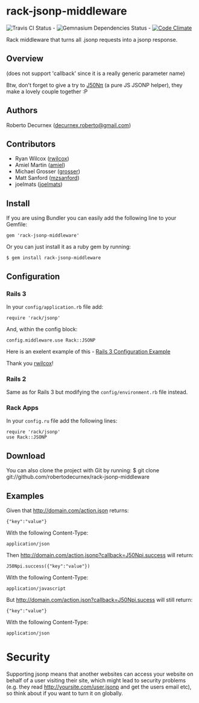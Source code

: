 # rack-jsonp-middleware 
![Travis CI Status](https://travis-ci.org/robertodecurnex/rack-jsonp-middleware.png) - ![Gemnasium Dependencies Status](https://gemnasium.com/robertodecurnex/rack-jsonp-middleware.png) - [![Code Climate](https://codeclimate.com/github/robertodecurnex/rack-jsonp-middleware.png)](https://codeclimate.com/github/robertodecurnex/rack-jsonp-middleware)

Rack middleware that turns all .jsonp requests into a jsonp response. 

## Overview

(does not support 'callback' since it is a really generic parameter name)

Btw, don't forget to give a try to [J50Nπ](https://github.com/robertodecurnex/J50Npi) (a pure JS JSONP helper), they make a lovely couple together :P

## Authors

Roberto Decurnex (decurnex.roberto@gmail.com)

## Contributors

* Ryan Wilcox ([rwilcox](https://github.com/rwilcox "rwilcox profile"))
* Amiel Martin ([amiel](https://github.com/amiel "amiel profile"))
* Michael Grosser ([grosser](https://github.com/grosser "grosser profile"))
* Matt Sanford ([mzsanford](https://github.com/mzsanford "mzsanford profile"))
* joelmats ([joelmats](https://github.com/joelmats "joelmats profile"))

## Install

If you are using Bundler you can easily add the following line to your Gemfile:
    
    gem 'rack-jsonp-middleware'

Or you can just install it as a ruby gem by running:
    
    $ gem install rack-jsonp-middleware

## Configuration

### Rails 3

In your `config/application.rb` file add:
    
    require 'rack/jsonp'

And, within the config block:
    
    config.middleware.use Rack::JSONP

Here is an exelent example of this - [Rails 3 Configuration Example](https://github.com/rwilcox/rack_jsonp_example/commit/809c2e3d4470b694ba1a98c09f2aa07115f433e5 "Rails 3 Configuration Example")

Thank you [rwilcox](https://github.com/rwilcox "rwilcox profile")! 

### Rails 2

Same as for Rails 3 but modifying the `config/environment.rb` file instead.

### Rack Apps

In your `config.ru` file add the following lines:
    
    require 'rack/jsonp'
    use Rack::JSONP

## Download

You can also clone the project with Git by running:
    $ git clone git://github.com/robertodecurnex/rack-jsonp-middleware

## Examples

Given that http://domain.com/action.json returns:

    {"key":"value"}

With the following Content-Type:

    application/json

Then http://domain.com/action.jsonp?callback=J50Npi.success will return:

    J50Npi.success({"key":"value"})

With the following Content-Type:

    application/javascript

But http://domain.com/action.json?callback=J50Npi.sucess will still return:

    {"key":"value"}

With the following Content-Type:

    application/json

# Security

Supporting jsonp means that another websites can access your website on behalf of a user visiting their site,
which might lead to security problems (e.g. they read http://yoursite.com/user.jsonp and get the users email etc),
so think about if you want to turn it on globally.
